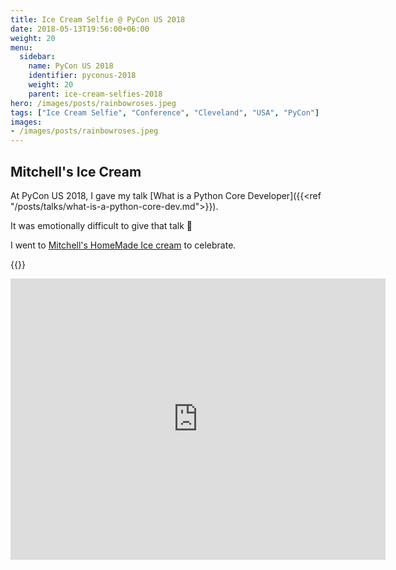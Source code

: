 ```yaml
---
title: Ice Cream Selfie @ PyCon US 2018
date: 2018-05-13T19:56:00+06:00
weight: 20
menu:
  sidebar:
    name: PyCon US 2018
    identifier: pyconus-2018
    weight: 20
    parent: ice-cream-selfies-2018
hero: /images/posts/rainbowroses.jpeg
tags: ["Ice Cream Selfie", "Conference", "Cleveland", "USA", "PyCon"]
images:
- /images/posts/rainbowroses.jpeg
---
```


## Mitchell's Ice Cream

At PyCon US 2018, I gave my talk [What is a Python Core Developer]({{<ref "/posts/talks/what-is-a-python-core-dev.md">}}).

It was emotionally difficult to give that talk 🥲

I went to [Mitchell's HomeMade Ice cream](https://www.mitchellshomemade.com/) to celebrate.

{{<tweet user="mariatta" id="995860422233395200">}}

<iframe src="https://www.google.com/maps/embed?pb=!1m18!1m12!1m3!1d11955.404771995723!2d-81.72293517289452!3d41.48582569985858!2m3!1f0!2f0!3f0!3m2!1i1024!2i768!4f13.1!3m3!1m2!1s0x8830f06dd0c88a87%3A0x9d76619efabbd925!2sMitchell&#39;s%20Ice%20Cream%20(Ohio%20City%20Kitchen%20%26%20Shop)!5e0!3m2!1sen!2sca!4v1692215734122!5m2!1sen!2sca" width="600" height="450" style="border:0;" allowfullscreen="" loading="lazy" referrerpolicy="no-referrer-when-downgrade"></iframe>